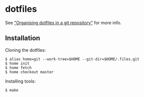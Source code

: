 # dotfiles

See ["Organising dotfiles in a git repository"](https://fuller.li/posts/organising-dotfiles-in-a-git-repository/) for more info.

## Installation

Cloning the dotfiles:

```shell
$ alias home=git --work-tree=$HOME --git-dir=$HOME/.files.git
$ home init
$ home fetch
$ home checkout master
```

Installing tools:

```shell
$ make
```

